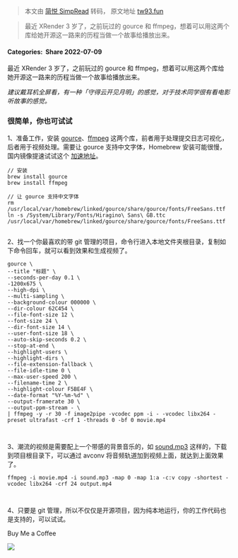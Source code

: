 > 本文由 [简悦 SimpRead](http://ksria.com/simpread/) 转码， 原文地址 [tw93.fun](https://tw93.fun/2022-07-09/code.html)

> 最近 XRender 3 岁了，之前玩过的 gource 和 ffmpeg，想着可以用这两个库给她开源这一路来的历程当做一个故事给播放出来。

#### Categories:  Share 2022-07-09

最近 XRender 3 岁了，之前玩过的 gource 和 ffmpeg，想着可以用这两个库给她开源这一路来的历程当做一个故事给播放出来。

_建议戴耳机全屏看，有一种「守得云开见月明」的感觉，对于技术同学很有看电影听故事的感觉。_ ​

### 很简单，你也可试试

1、准备工作，安装 [gource](https://github.com/acaudwell/Gource)、[ffmpeg](https://ffmpeg.org/) 这两个库，前者用于处理提交日志可视化，后者用于视频处理。需要让 gource 支持中文字体，Homebrew 安装可能很慢，国内镜像提速试试这个 [加速地址](https://zhuanlan.zhihu.com/p/111014448)。

```
// 安装
brew install gource
brew install ffmpeg

// 让 gource 支持中文字体
rm /usr/local/var/homebrew/linked/gource/share/gource/fonts/FreeSans.ttf
ln -s /System/Library/Fonts/Hiragino\ Sans\ GB.ttc /usr/local/var/homebrew/linked/gource/share/gource/fonts/FreeSans.ttf


```

2、找一个你最喜欢的带 git 管理的项目，命令行进入本地文件夹根目录，复制如下命令回车，就可以看到效果和生成视频了。

```
gource \
--title "标题" \
--seconds-per-day 0.1 \
-1200x675 \
--high-dpi \
--multi-sampling \
--background-colour 000000 \
--dir-colour 62C454 \
--file-font-size 12 \
--font-size 24 \
--dir-font-size 14 \
--user-font-size 18 \
--auto-skip-seconds 0.2 \
--stop-at-end \
--highlight-users \
--highlight-dirs \
--file-extension-fallback \
--file-idle-time 0 \
--max-user-speed 200 \
--filename-time 2 \
--highlight-colour F5BE4F \
--date-format "%Y-%m-%d" \
--output-framerate 30 \
--output-ppm-stream - \
| ffmpeg -y -r 30 -f image2pipe -vcodec ppm -i - -vcodec libx264 -preset ultrafast -crf 1 -threads 0 -bf 0 movie.mp4



```

3、潮流的视频是需要配上一个带感的背景音乐的，如 [sound.mp3](https://github.com/tw93/tw93.github.io/blob/master/images/mp3/sound.mp3?raw=true) 这样的，下载到项目根目录下，可以通过 avconv 将音频轨道加到视频上面，就达到上面效果了。

```
ffmpeg -i movie.mp4 -i sound.mp3 -map 0 -map 1:a -c:v copy -shortest -vcodec libx264 -crf 24 output.mp4

 
```

4、只要是 git 管理，所以不仅仅是开源项目，因为纯本地运行，你的工作代码也是支持的，可以试试。

Buy Me a Coffee

![](http://gw.alipayobjects.com/zos/k/vb/1.png)